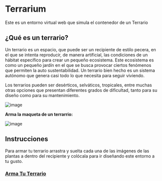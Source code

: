 # Terrarium
Este es un entorno virtual web que simula el contenedor de un Terrario

## ¿Qué es un terrario?
Un terrario es un espacio, que puede ser un recipiente de estilo pecera, en el que se intenta reproducir, de manera artificial, las condiciones de un hábitat específico para crear un pequeño ecosistema. Este ecosistema es como un pequeño jardín en el que se busca provocar ciertos fenómenos que permiten la auto sustentabilidad. Un terrario bien hecho es un sistema autónomo que genera casi todo lo que necesita para seguir viviendo.

Los terrarios pueden ser desérticos, selváticos, tropicales, entre muchas otras opciones que presentan diferentes grados de dificultad, tanto para su diseño como para su mantenimiento. <br/>

![image](https://github.com/Yoel-Gasca/Terrarium/assets/83617933/0ae779c0-39e2-421a-acbf-903d5b18342a)

<strong>Arma la maqueta de un terrarrio:</strong> <br/>

![image](https://github.com/Yoel-Gasca/Terrarium/assets/83617933/440cec30-8533-438a-a703-34c5011926f1)

## Instrucciones
Para armar tu terrario arrastra y suelta cada una de las imágenes de las plantas a dentro del recipiente y colócala para ir diseñando este entorno a tu gusto.

<h3><a href="https://yoel-gasca.github.io/Terrarium/Index.html">Arma Tu Terrario</a></h3>

